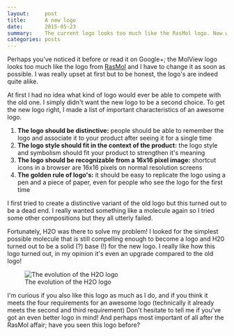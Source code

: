 ```yaml
---
layout:     post
title:      A new logo
date:       2015-05-23
summary:    The current logo looks too much like the RasMol logo. Now what?
categories: posts
---
```


Perhaps you've noticed it before or read it on Google+; the MolView logo looks
too much like the logo from [RasMol](http://www.rasmol.org/) and I have to change
it as soon as possible. I was really upset at first but to be honest, the logo's
are indeed quite alike.

At first I had no idea what kind of logo would ever be able to compete with the
old one. I simply didn't want the new logo to be a second choice. To get the
new logo right, I made a list of important characteristics of an awesome logo.

1. **The logo should be distinctive:** people should be able to remember the logo
    and associate it to your product after seeing it for a single time
2. **The logo style should fit in the context of the product:** the logo style
    and symbolism should fit your product to strengthen it's meaning
3. **The logo should be recognizable from a 16x16 pixel image:** shortcut icons
    in a browser are 16x16 pixels on normal resolution screens
4. **The golden rule of logo's:** it should be easy to replicate the logo using
 	a pen and a piece of paper, even for people who see the logo for the first time

I first tried to create a distinctive variant of the old logo but this turned out
to be a dead end. I really wanted something like a molecule again so I tried some
other compositions but they all utterly failed.

Fortunately, H2O was there to solve my problem! I looked for the simplest
possible molecule that is still compelling enough to become a logo and H20
turned out to be a solid (?) base (!) for the new logo. I really like how this
logo turned out, in my opinion it's even an upgrade compared to the old logo!

<figure>
    <img src="{{ site.url }}/img/2015-05-23-logo-evolution.png" alt="The evolution of the H2O logo">
    <figcaption>
        The evolution of the H2O logo
    </figcaption>
</figure>

I'm curious if you also like this logo as much as I do, and if you think it meets
the four requirements for an awesome logo (technically it already meets the second
and third requirement) Don't hesitate to tell me if you've got an even better logo
in mind! And perhaps most important of all after the RasMol affair; have you seen
this logo before?
